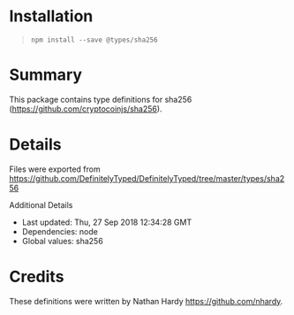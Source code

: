 # Installation
> `npm install --save @types/sha256`

# Summary
This package contains type definitions for sha256 (https://github.com/cryptocoinjs/sha256).

# Details
Files were exported from https://github.com/DefinitelyTyped/DefinitelyTyped/tree/master/types/sha256

Additional Details
 * Last updated: Thu, 27 Sep 2018 12:34:28 GMT
 * Dependencies: node
 * Global values: sha256

# Credits
These definitions were written by Nathan Hardy <https://github.com/nhardy>.
